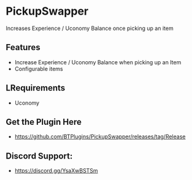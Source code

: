 # PickupSwapper

Increases Experience / Uconomy Balance once picking up an item

## Features
- Increase Experience / Uconomy Balance when picking up an Item
- Configurable items


## LRequirements
- Uconomy

## Get the Plugin Here
- https://github.com/BTPlugins/PickupSwapper/releases/tag/Release

## Discord Support: 
- https://discord.gg/YsaXwBSTSm




